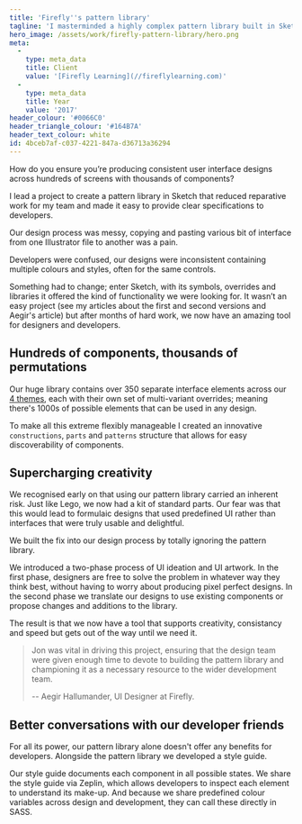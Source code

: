 ```yaml
---
title: 'Firefly''s pattern library'
tagline: 'I masterminded a highly complex pattern library built in Sketch that revolutionised the way my team created designs.'
hero_image: /assets/work/firefly-pattern-library/hero.png
meta:
  -
    type: meta_data
    title: Client
    value: '[Firefly Learning](//fireflylearning.com)'
  -
    type: meta_data
    title: Year
    value: '2017'
header_colour: '#0066C0'
header_triangle_colour: '#164B7A'
header_text_colour: white
id: 4bceb7af-c037-4221-847a-d36713a36294
---
```

How do you ensure you’re producing consistent user interface designs across hundreds of screens with thousands of components?

I lead a project to create a pattern library in Sketch that reduced reparative work for my team and made it easy to provide clear specifications to developers.

Our design process was messy, copying and pasting various bit of interface from one Illustrator file to another was a pain. 

Developers were confused, our designs were inconsistent containing multiple colours and styles, often for the same controls.

Something had to change; enter Sketch, with its symbols, overrides and libraries it offered the kind of functionality we were looking for. It wasn’t an easy project (see my articles about the first and second versions and Aegir's article) but after months of hard work, we now have an amazing tool for designers and developers.

## Hundreds of components, thousands of permutations

Our huge library contains over 350 separate interface elements across our [4 themes](http://themes.fireflylearning.com/), each with their own set of multi-variant overrides; meaning there's 1000s of possible elements that can be used in any design.

To make all this extreme flexibly manageable I created an innovative `constructions`, `parts` and `patterns` structure that allows for easy discoverability of components. 

## Supercharging creativity

We recognised early on that using our pattern library carried an inherent risk. Just like Lego, we now had a kit of standard parts. Our fear was that this would lead to formulaic designs that used predefined UI rather than interfaces that were truly usable and delightful.

We built the fix into our design process by totally ignoring the pattern library.

We introduced a two-phase process of UI ideation and UI artwork. In the first phase, designers are free to solve the problem in whatever way they think best, without having to worry about producing pixel perfect designs. In the second phase we translate our designs to use existing components or propose changes and additions to the library.

The result is that we now have a tool that supports creativity, consistancy and speed but gets out of the way until we need it.

> Jon was vital in driving this project, ensuring that the design team were given enough time to devote to building the pattern library and championing it as a necessary resource to the wider development team.
>
> -- Aegir Hallumander, UI Designer at Firefly.

## Better conversations with our developer friends

For all its power, our pattern library alone doesn't offer any benefits for developers. Alongside the pattern library we developed a style guide.

Our style guide documents each component in all possible states.  We share the style guide via Zeplin, which allows developers to inspect each element to understand its make-up. And because we share predefined colour variables across design and development, they can call these directly in SASS.
